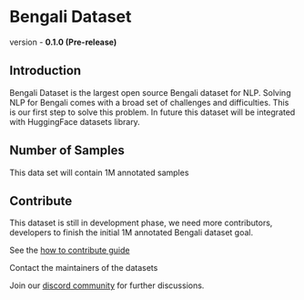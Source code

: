 # Bengali Dataset

version - **0.1.0 (Pre-release)**
## Introduction
Bengali Dataset is the largest open source Bengali dataset for NLP. Solving NLP for Bengali comes with a broad set of challenges and difficulties. This is our first step to solve this problem. In future this dataset will be integrated with HuggingFace datasets library.

## Number of Samples
This data set will contain 1M annotated samples

## Contribute
This dataset is still in development phase, we need more contributors, developers to finish the initial 1M annotated Bengali dataset goal.

See the [how to contribute guide](https://github.com/neuropark/bengali-dataset/blob/master/how_to_contribute.md)

Contact the maintainers of the datasets

Join our [discord community](https://discord.gg/PUPBAwu) for further discussions.
